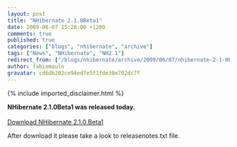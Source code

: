 ```yaml
---
layout: post
title: "NHibernate 2.1.0Beta1"
date: 2009-06-07 15:28:00 +1200
comments: true
published: true
categories: ["blogs", "nhibernate", "archive"]
tags: ["News", "NHibernate", "NH2.1"]
redirect_from: ["/blogs/nhibernate/archive/2009/06/07/nhibernate-2-1-0beta1.aspx/"]
author: fabiomaulo
gravatar: cd6db202ce94ed7e5f1fde30e702dc7f
---
```

{% include imported_disclaimer.html %}
<p><strong>NHibernate 2.1.0Beta1 was released today.</strong>     <br />    <br /><a target="_blank" href="https://sourceforge.net/project/showfiles.php?group_id=73818">Download NHibernate 2.1.0.Beta1</a></p>
<p>After download it please take a look to releasenotes.txt file.</p>
